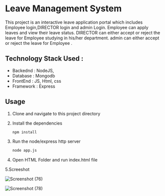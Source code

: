 # Leave Management System

This project is an interactive leave application portal which includes Employee login,DIRECTOR login and admin Login. Employee can apply leaves and view their leave status. DIRECTOR can either accept or reject the leave for Employee studying in his/her department. admin can either accept or reject the leave for Employee .

## Technology Stack Used :

- Backednd : NodeJS,
- Database : Mongodb
- FrontEnd : JS, Html, css
- Framework : Express

## Usage

1. Clone and navigate to this project directory

2. Install the dependencies

   ```bash
   npm install
   ```

3. Run the node/express http server
   ```bash
   node app.js
   ```
4. Open HTML Folder and run index.html file

5.Screeshot

![Screenshot (76)](https://user-images.githubusercontent.com/28379493/145877692-95e8bb6e-4004-4004-9a56-ec486434ba56.png)

![Screenshot (78)](https://user-images.githubusercontent.com/28379493/145877730-75e4ed10-d28d-4476-b5ad-ec03cc81e3d0.png)
